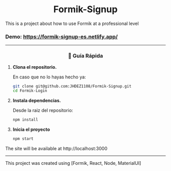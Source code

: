 <h1 align="center">
Formik-Signup
</h1>
This is a project about how to use Formik at a professional level

### Demo: https://formik-signup-es.netlify.app/
--------
<h3 align="center">
🤖 Guía Rápida
</h3>

1.  **Clona el repositorio.**

    En caso que no lo hayas hecho ya: 

    ```sh
    git clone git@github.com:JHDEZ1108/Formik-Signup.git
    cd Formik-Login
    ```
    
2.  **Instala dependencias.**

    Desde la raiz del repositorio:

    ```sh
    npm install
    ```

3.  **Inicia el proyecto**

    ```sh
    npm start
    ```


The site will be available at http://localhost:3000
    
--------

This project was created using [Formik, React, Node, MaterialUI]
